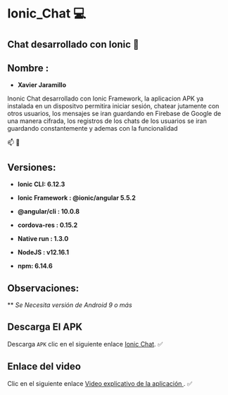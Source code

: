 # Ionic_Chat :computer:

## Chat desarrollado con Ionic :iphone:

## Nombre : 
* **Xavier Jaramillo** 

Inonic Chat desarrollado con Ionic Framework, la aplicacion APK ya instalada en un dispositvo permitira iniciar sesión, chatear jutamente con otros usuarios, los mensajes se iran guardando en Firebase de Google de una manera cifrada, los registros de los chats de los usuarios se iran guardando constantemente y ademas con la funcionalidad

:mailbox: :email:



## Versiones:

* **Ionic CLI: 6.12.3**
* **Ionic Framework : @ionic/angular 5.5.2**
* **@angular/cli : 10.0.8**

* **cordova-res : 0.15.2**
* **Native run : 1.3.0**
* **NodeJS : v12.16.1**
* **npm: 6.14.6**

## Observaciones:

** *Se Necesita versión de Android 9 o más*

## Descarga El APK

Descarga `APK` clic en el siguiente enlace [Ionic Chat](https://download1508.mediafire.com/zeuxee1vufmg/qhjpkr6sw7jzp02/app-debug.apk). :white_check_mark:

## Enlace del video

Clic en el siguiente enlace [Video explicativo de la aplicación ](https://youtu.be/tkCw_ko4oaY). :white_check_mark:



